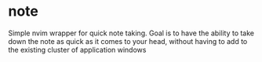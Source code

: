 # note
Simple nvim wrapper for quick note taking. Goal is to have the ability to take down the note as quick as it comes to your head, without having to add to the existing cluster of application windows
